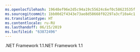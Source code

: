 ```yaml
---
ms.openlocfilehash: 19648ef96e2d5c94a19c55624c6ef0c58623535f
ms.sourcegitcommit: 1bb00d2f4343e73ae8d58668f02297a3cf10a4c1
ms.translationtype: HT
ms.contentlocale: ru-RU
ms.lasthandoff: 06/15/2019
ms.locfileid: "63872496"
---
```

<span data-ttu-id="80dae-101">.NET Framework 1.1</span><span class="sxs-lookup"><span data-stu-id="80dae-101">.NET Framework 1.1</span></span>